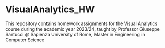 # VisualAnalytics_HW
This repository contains homework assignments for the Visual Analytics course during the academic year 2023/24, taught by Professor Giuseppe Santucci @ Sapienza University of Rome, Master in Engineering in Computer Science
